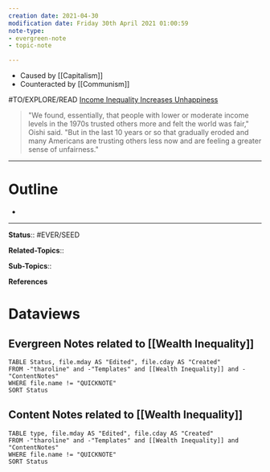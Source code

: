 ```yaml
---
creation date: 2021-04-30
modification date: Friday 30th April 2021 01:00:59
note-type: 
- evergreen-note
- topic-note

---
```


- Caused by [[Capitalism]]
- Counteracted by [[Communism]]

#TO/EXPLORE/READ [Income Inequality Increases Unhappiness](https://news.virginia.edu/content/income-inequality-increases-unhappiness-study-shows)
> "We found, essentially, that people with lower or moderate income levels in the 1970s trusted others more and felt the world was fair," Oishi said. "But in the last 10 years or so that gradually eroded and many Americans are trusting others less now and are feeling a greater sense of unfairness."

---
# Outline
- 

---

**Status**:: #EVER/SEED

**Related-Topics**:: 
	
**Sub-Topics**::
	
**References**

# Dataviews 
## Evergreen Notes related to [[Wealth Inequality]]
```dataview
TABLE Status, file.mday AS "Edited", file.cday AS "Created"
FROM -"tharoline" and -"Templates" and [[Wealth Inequality]] and -"ContentNotes"
WHERE file.name != "QUICKNOTE"
SORT Status
```
## Content Notes related to [[Wealth Inequality]]
```dataview
TABLE type, file.mday AS "Edited", file.cday AS "Created"
FROM -"tharoline" and -"Templates" and [[Wealth Inequality]] and "ContentNotes"
WHERE file.name != "QUICKNOTE"
SORT Status
```